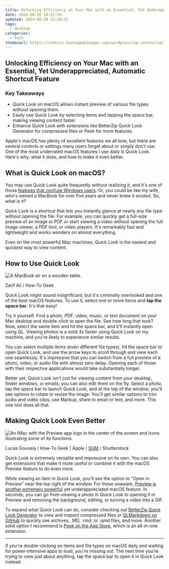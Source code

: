 ```yaml
---
title: Unlocking Efficiency on Your Mac with an Essential, Yet Underappreciated, Automatic Shortcut Feature
date: 2024-08-26 18:57:54
updated: 2024-08-29 12:20:21
tags:
  - desktop
categories:
  - tech
thumbnail: https://static1.howtogeekimages.com/wordpress/wp-content/uploads/2024/07/a-macbook-with-an-image-being-previewed-through-quick-look.jpg
---
```


## Unlocking Efficiency on Your Mac with an Essential, Yet Underappreciated, Automatic Shortcut Feature

### Key Takeaways

* Quick Look on macOS allows instant preview of various file types without opening them.
* Easily use Quick Look by selecting items and tapping the space bar, making viewing content faster.
* Enhance Quick Look with extensions like BetterZip Quick Look Generator for compressed files or Peek for more features.

 Apple's macOS has plenty of excellent features we all love, but there are several controls or settings many users forget about or simply don't use. One of the most underrated macOS features I use daily is Quick Look. Here's why, what it does, and how to make it even better.

##  What is Quick Look on macOS?

 You may use Quick Look quite frequently without realizing it, and it's one of those [features that confuse Windows users](https://voice-adjusting.techidaily.com/disable-incoming-audio-cues-and-import-fresh-audiovisual-components-via-windows-moviemaker-software/). Or, you could be like my wife, who's owned a MacBook for over five years and never knew it existed. So, what is it?

 Quick Look is a shortcut that lets you instantly glance at nearly any file type without opening the file. For example, you can quickly get a full-size preview of an image or PDF or start viewing a video without opening the full image viewer, a PDF tool, or video players. It's remarkably fast and lightweight and works wonders on almost everything.

 Even on the most powerful Mac machines, Quick Look is the easiest and quickest way to view content.

##  How to Use Quick Look

![A MacBook air on a wooden table.](https://static1.howtogeekimages.com/wordpress/wp-content/uploads/2024/04/a-macbook-air-under-a-wooden-table.jpg) 

Zarif Ali / How-To Geek

 Quick Look might sound insignificant, but it's criminally overlooked and one of the best macOS features. To use it, select one or more items and **tap the space bar**. It's that easy!

 Try it yourself. Find a photo, PDF, video, music, or text document on your Mac desktop and double-click to open the file. See how long that took? Now, select the same item and hit the space bar, and it'll instantly open using QL. Viewing photos is a solid 3x faster using Quick Look on my machine, and you're likely to experience similar results.

 You can select multiple items (even different file types), hit the space bar to open Quick Look, and use the arrow keys to scroll through and view each one seamlessly. It's impressive that you can switch from a full preview of a photo, video, or audio file with almost zero delay. Opening each of those with their respective applications would take substantially longer.

 Better yet, Quick Look isn't just for viewing content from your desktop, finder windows, or emails; you can also edit them on the fly. Select a photo, tap the space bar to launch Quick Look, and at the top of the window, you'll see options to rotate or resize the image. You'll get similar options to trim audio and video clips, use Markup, share to email or text, and more. This one tool does all that.

##  Making Quick Look Even Better

![An iMac with the Preview app logo in the center of the screen and icons illustrating some of its functions.](https://static1.howtogeekimages.com/wordpress/wp-content/uploads/2024/04/an-imac-with-the-preview-app-logo-in-the-center-of-the-screen-and-icons-illustrating-some-of-its-functions.jpg) 

Lucas Gouveia / How-To Geek | Apple | [SGM](https://www.shutterstock.com/image-photo/london-september-17-apple-imac-new-218552500) / Shutterstock

 Quick Look is extremely versatile and impressive on its own. You can also get extensions that make it more useful or combine it with the macOS Preview feature to do even more.

 While viewing an item in Quick Look, you'll see the option to "Open in Preview" near the top right of the window. For those unaware, [Preview is another extremely powerful](https://some-skills.techidaily.com/2024-approved-the-pathway-to-free-final-cut-pro/) yet underappreciated macOS feature. In seconds, you can go from viewing a photo in Quick Look to opening it in Preview and removing the background, editing, or turning a video into a GIF.

 To expand what Quick Look can do, consider checking out [BetterZip Quick Look Generator](https://macitbetter.com/BetterZip-Quick-Look-Generator/) to view and inspect compressed files or [QLMarkdown on GitHub](https://github.com/sbarex/QLMarkdown) to quickly see archives, .MD, .rmd, or .qmd files, and more. Another solid option I recommend is [Peek on the App Store](https://apps.apple.com/us/app/peek-a-quick-look-extension/id1554235898?mt=12), which is an all-in-one extension.

---

 If you're double-clicking on items and file types on macOS daily and waiting for power-intensive apps to load, you're missing out. The next time you're trying to view just about anything, tap the space bar to open it in Quick Look instead.

<ins class="adsbygoogle"
     style="display:block"
     data-ad-format="autorelaxed"
     data-ad-client="ca-pub-7571918770474297"
     data-ad-slot="1223367746"></ins>



<ins class="adsbygoogle"
     style="display:block"
     data-ad-client="ca-pub-7571918770474297"
     data-ad-slot="8358498916"
     data-ad-format="auto"
     data-full-width-responsive="true"></ins>
